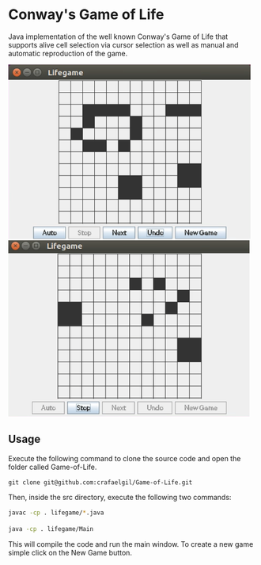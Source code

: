 # Conway's Game of Life

Java implementation of the well known Conway's Game of Life that supports alive cell selection via cursor selection as well as manual and automatic reproduction of the game. 

<p float="center">
  <img src="./img-1.png" width="490" />
  <img src="./img-2.png" width="488" /> 
</p>

## Usage

Execute the following command to clone the source code and open the folder called Game-of-Life.

```
git clone git@github.com:crafaelgil/Game-of-Life.git
```
Then, inside the src directory, execute the following two commands:

```zsh
javac -cp . lifegame/*.java

java -cp . lifegame/Main
```

This will compile the code and run the main window. To create a new game simple click on the New Game button.

